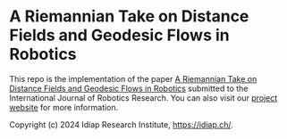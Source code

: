 # A Riemannian Take on Distance Fields and Geodesic Flows in Robotics
This repo is the implementation of the paper [A Riemannian Take on Distance Fields and Geodesic Flows in Robotics](https://arxiv.org/pdf/2412.05197) submitted to the International Journal of Robotics Research. You can also visit our [project website](https://sites.google.com/view/geodf) for more information.

Copyright (c) 2024 Idiap Research Institute, https://idiap.ch/.